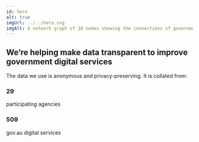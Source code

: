 ```yaml
---
id: hero
alt: true
imgUrl: ../../hero.svg
imgAlt: A network graph of 38 nodes showing the connections of government web sites and services.
---
```


## We’re helping make data transparent to improve government digital services

The data we use is anonymous and privacy-preserving. It is collated from:

<h3 class = "au-display-xl mt-hero" > 29 </h3>
participating agencies

<h3 class = "au-display-xl mt-hero"> 509 </h3>  
gov.au digital services

